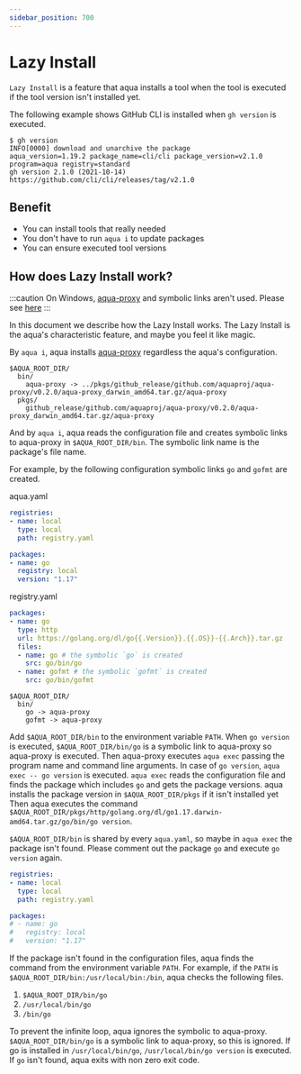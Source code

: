 ```yaml
---
sidebar_position: 700
---
```


# Lazy Install

`Lazy Install` is a feature that aqua installs a tool when the tool is executed if the tool version isn't installed yet.

The following example shows GitHub CLI is installed when `gh version` is executed.

```console
$ gh version
INFO[0000] download and unarchive the package            aqua_version=1.19.2 package_name=cli/cli package_version=v2.1.0 program=aqua registry=standard
gh version 2.1.0 (2021-10-14)
https://github.com/cli/cli/releases/tag/v2.1.0
```

## Benefit

- You can install tools that really needed
- You don't have to run `aqua i` to update packages
- You can ensure executed tool versions

## How does Lazy Install work?

:::caution
On Windows, [aqua-proxy](https://github.com/aquaproj/aqua-proxy) and symbolic links aren't used.
Please see [here](/docs/reference/windows-support#create-bat-files-and-shell-scripts-instead-of-symbolic-links-and-aqua-proxy)
:::

In this document we describe how the Lazy Install works.
The Lazy Install is the aqua's characteristic feature, and maybe you feel it like magic.

By `aqua i`, aqua installs [aqua-proxy](https://github.com/aquaproj/aqua-proxy) regardless the aqua's configuration.

```
$AQUA_ROOT_DIR/
  bin/
    aqua-proxy -> ../pkgs/github_release/github.com/aquaproj/aqua-proxy/v0.2.0/aqua-proxy_darwin_amd64.tar.gz/aqua-proxy
  pkgs/
    github_release/github.com/aquaproj/aqua-proxy/v0.2.0/aqua-proxy_darwin_amd64.tar.gz/aqua-proxy
```

And by `aqua i`, aqua reads the configuration file and creates symbolic links to aqua-proxy in `$AQUA_ROOT_DIR/bin`.
The symbolic link name is the package's file name.

For example, by the following configuration symbolic links `go` and `gofmt` are created.

aqua.yaml

```yaml
registries:
- name: local
  type: local
  path: registry.yaml

packages:
- name: go
  registry: local
  version: "1.17"
```

registry.yaml

```yaml
packages:
- name: go
  type: http
  url: https://golang.org/dl/go{{.Version}}.{{.OS}}-{{.Arch}}.tar.gz
  files:
  - name: go # the symbolic `go` is created
    src: go/bin/go
  - name: gofmt # the symbolic `gofmt` is created
    src: go/bin/gofmt
```

```
$AQUA_ROOT_DIR/
  bin/
    go -> aqua-proxy
    gofmt -> aqua-proxy
```

Add `$AQUA_ROOT_DIR/bin` to the environment variable `PATH`.
When `go version` is executed, `$AQUA_ROOT_DIR/bin/go` is a symbolic link to aqua-proxy so aqua-proxy is executed.
Then aqua-proxy executes `aqua exec` passing the program name and command line arguments.
In case of `go version`, `aqua exec -- go version` is executed.
`aqua exec` reads the configuration file and finds the package which includes `go` and gets the package versions.
aqua installs the package version in `$AQUA_ROOT_DIR/pkgs` if it isn't installed yet
Then aqua executes the command `$AQUA_ROOT_DIR/pkgs/http/golang.org/dl/go1.17.darwin-amd64.tar.gz/go/bin/go version`.

`$AQUA_ROOT_DIR/bin` is shared by every `aqua.yaml`, so maybe in `aqua exec` the package isn't found.
Please comment out the package `go` and execute `go version` again.

```yaml
registries:
- name: local
  type: local
  path: registry.yaml

packages:
# - name: go
#   registry: local
#   version: "1.17"
```

If the package isn't found in the configuration files,
aqua finds the command from the environment variable `PATH`.
For example, if the `PATH` is `$AQUA_ROOT_DIR/bin:/usr/local/bin:/bin`, aqua checks the following files.

1. `$AQUA_ROOT_DIR/bin/go`
1. `/usr/local/bin/go`
1. `/bin/go`

To prevent the infinite loop, aqua ignores the symbolic to aqua-proxy.
`$AQUA_ROOT_DIR/bin/go` is a symbolic link to aqua-proxy, so this is ignored.
If go is installed in `/usr/local/bin/go`, `/usr/local/bin/go version` is executed.
If `go` isn't found, aqua exits with non zero exit code.
